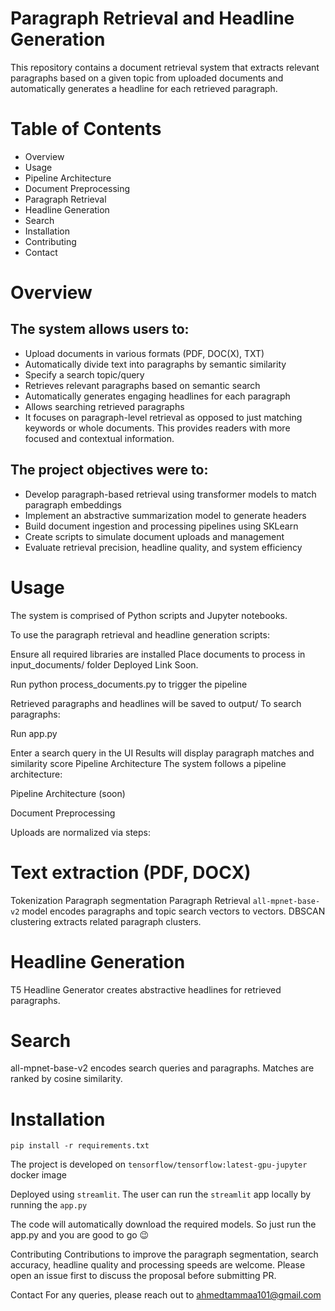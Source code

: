 # Paragraph Retrieval and Headline Generation
This repository contains a document retrieval system that extracts relevant paragraphs based on a given topic from uploaded documents and automatically generates a headline for each retrieved paragraph.

# Table of Contents
* Overview
* Usage
* Pipeline Architecture
* Document Preprocessing
* Paragraph Retrieval
* Headline Generation
* Search
* Installation
* Contributing
* Contact

# Overview

## The system allows users to:

* Upload documents in various formats (PDF, DOC(X), TXT)
* Automatically divide text into paragraphs by semantic similarity
* Specify a search topic/query
* Retrieves relevant paragraphs based on semantic search
* Automatically generates engaging headlines for each paragraph
* Allows searching retrieved paragraphs
* It focuses on paragraph-level retrieval as opposed to just matching keywords or whole documents. This provides readers with more focused and contextual information.

## The project objectives were to:

* Develop paragraph-based retrieval using transformer models to match paragraph embeddings
* Implement an abstractive summarization model to generate headers
* Build document ingestion and processing pipelines using SKLearn
* Create scripts to simulate document uploads and management
* Evaluate retrieval precision, headline quality, and system efficiency

# Usage
The system is comprised of Python scripts and Jupyter notebooks.

To use the paragraph retrieval and headline generation scripts:

Ensure all required libraries are installed
Place documents to process in input_documents/ folder
Deployed Link Soon.
<!---->
Run python process_documents.py to trigger the pipeline
<!---->
Retrieved paragraphs and headlines will be saved to output/
To search paragraphs:

Run app.py

Enter a search query in the UI
Results will display paragraph matches and similarity score
Pipeline Architecture
The system follows a pipeline architecture:

Pipeline Architecture
(soon)

Document Preprocessing

Uploads are normalized via steps:

# Text extraction (PDF, DOCX)
Tokenization
Paragraph segmentation
Paragraph Retrieval
```all-mpnet-base-v2``` model encodes paragraphs and topic search vectors to vectors. DBSCAN clustering extracts related paragraph clusters.

# Headline Generation
T5 Headline Generator creates abstractive headlines for retrieved paragraphs.

# Search
all-mpnet-base-v2 encodes search queries and paragraphs. Matches are ranked by cosine similarity.

# Installation

```pip install -r requirements.txt ```

The project is developed on ```tensorflow/tensorflow:latest-gpu-jupyter``` docker image

Deployed using ```streamlit```. The user can run the ```streamlit``` app locally by running the ```app.py```

The code will automatically download the required models. So just run the app.py and you are good to go 😉


Contributing
Contributions to improve the paragraph segmentation, search accuracy, headline quality and processing speeds are welcome. Please open an issue first to discuss the proposal before submitting PR.

Contact
For any queries, please reach out to ahmedtammaa101@gmail.com
